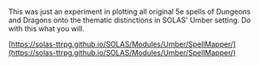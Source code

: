 This was just an experiment in plotting all original 5e spells of Dungeons and Dragons onto the thematic distinctions in SOLAS' Umber setting. Do with this what you will.

[https://solas-ttrpg.github.io/SOLAS/Modules/Umber/SpellMapper/](https://solas-ttrpg.github.io/SOLAS/Modules/Umber/SpellMapper/)